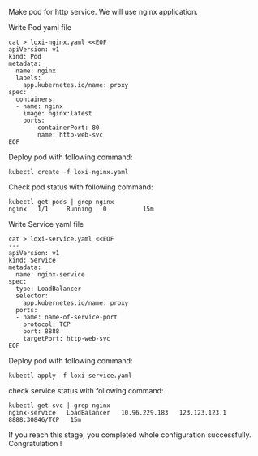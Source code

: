 

Make pod for http service. We will use nginx application.

Write Pod yaml file

```
cat > loxi-nginx.yaml <<EOF
apiVersion: v1
kind: Pod
metadata:
  name: nginx
  labels:
    app.kubernetes.io/name: proxy
spec:
  containers:
  - name: nginx
    image: nginx:latest
    ports:
      - containerPort: 80
        name: http-web-svc
EOF
```

Deploy pod with following command:
```
kubectl create -f loxi-nginx.yaml
```

Check pod status with following command:
```
kubectl get pods | grep nginx
nginx   1/1     Running   0          15m
```

Write Service yaml file

```
cat > loxi-service.yaml <<EOF
---
apiVersion: v1
kind: Service
metadata:
  name: nginx-service
spec:
  type: LoadBalancer
  selector:
    app.kubernetes.io/name: proxy
  ports:
  - name: name-of-service-port
    protocol: TCP
    port: 8888
    targetPort: http-web-svc
EOF
```

Deploy pod with following command:

```
kubectl apply -f loxi-service.yaml
```

check service status with following command:
```
kubectl get svc | grep nginx
nginx-service   LoadBalancer   10.96.229.183   123.123.123.1   8888:30846/TCP   15m
```

If you reach this stage, you completed whole configuration successfully. Congratulation !
